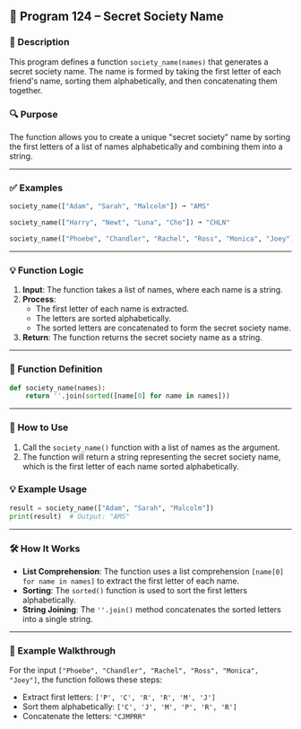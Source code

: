
## 📘 Program 124 – Secret Society Name

### 📝 Description  

This program defines a function `society_name(names)` that generates a secret society name. The name is formed by taking the first letter of each friend's name, sorting them alphabetically, and then concatenating them together.

### 🔍 Purpose  

The function allows you to create a unique "secret society" name by sorting the first letters of a list of names alphabetically and combining them into a string.

---

### ✅ Examples

```python
society_name(["Adam", "Sarah", "Malcolm"]) ➞ "AMS"

society_name(["Harry", "Newt", "Luna", "Cho"]) ➞ "CHLN"

society_name(["Phoebe", "Chandler", "Rachel", "Ross", "Monica", "Joey"]) ➞ "CJMPRR"
```

---

### 💡 Function Logic

1. **Input**: The function takes a list of names, where each name is a string.
2. **Process**:
   - The first letter of each name is extracted.
   - The letters are sorted alphabetically.
   - The sorted letters are concatenated to form the secret society name.
3. **Return**: The function returns the secret society name as a string.

---

### 🧠 Function Definition

```python
def society_name(names):
    return ''.join(sorted([name[0] for name in names]))
```

---

### 🔁 How to Use

1. Call the `society_name()` function with a list of names as the argument.
2. The function will return a string representing the secret society name, which is the first letter of each name sorted alphabetically.

### 💡 Example Usage

```python
result = society_name(["Adam", "Sarah", "Malcolm"])
print(result)  # Output: "AMS"
```

---

### 🛠️ How It Works

- **List Comprehension**: The function uses a list comprehension `[name[0] for name in names]` to extract the first letter of each name.
- **Sorting**: The `sorted()` function is used to sort the first letters alphabetically.
- **String Joining**: The `''.join()` method concatenates the sorted letters into a single string.

---

### 🧠 Example Walkthrough

For the input `["Phoebe", "Chandler", "Rachel", "Ross", "Monica", "Joey"]`, the function follows these steps:

- Extract first letters: `['P', 'C', 'R', 'R', 'M', 'J']`
- Sort them alphabetically: `['C', 'J', 'M', 'P', 'R', 'R']`
- Concatenate the letters: `"CJMPRR"`

